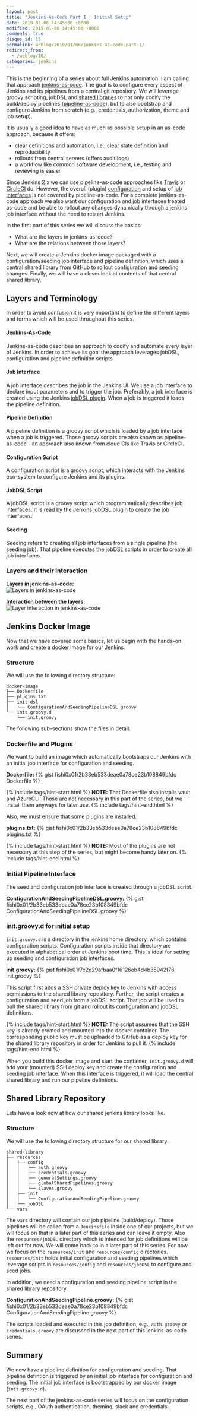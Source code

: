 ```yaml
---
layout: post
title: "Jenkins-As-Code Part I | Initial Setup"
date: 2019-01-06 14:45:00 +0000
modified: 2019-01-06 14:45:00 +0000 
comments: true
disqus_id: 15
permalink: weblog/2019/01/06/jenkins-as-code-part-1/
redirect_from:
  - /weblog/10/
categories: jenkins
---
```


This is the beginning of a series about full Jenkins automation. 
I am calling that approach [jenkins-as-code](#jenkins-as-code). 
The goal is to configure every aspect of Jenkins and its pipelines from a central git repository.
We will leverage groovy scripting, jobDSL and [shared libraries][shared-libraries] to not only codify the build/deploy pipelines ([pipeline-as-code][pipeline-as-code]), but to also bootstrap and configure Jenkins from scratch (e.g., credentials, authorization, theme and job setup).
<!--more-->

It is usually a good idea to have as much as possible setup in an as-code approach, because it offers:
- clear definitions and automation, i.e., clear state definition and reproducibility 
- rollouts from central servers (offers audit logs)
- a workflow like common software development, i.e., testing and reviewing is easier

Since Jenkins 2.x we can use pipeline-as-code approaches like [Travis][travis] or [CircleCI][circleci] do. 
However, the overall (plugin) [configuration](#configuration-script) and setup of [job interfaces](#job-interface) is not covered by pipeline-as-code. 
For a complete jenkins-as-code approach we also want our configuration and 
job interfaces treated as-code and be able to rollout any changes dynamically through a jenkins job 
interface without the need to restart Jenkins.

In the first part of this series we will discuss the basics: 
- What are the layers in jenkins-as-code?
- What are the relations between those layers?

Next, we will create a Jenkins docker image packaged with a configuration/seeding job interface and pipeline definition, which uses a central shared library from GitHub to rollout configuration and [seeding](#seeding) changes.
Finally, we will have a closer look at contents of that central shared library. 

## Layers and Terminology

In order to avoid confusion it is very important to define the different layers and terms which will be used throughout this series.

#### Jenkins-As-Code
Jenkins-as-code describes an approach to codify and automate every layer of Jenkins. 
In order to achieve its goal the approach leverages jobDSL, configuration and pipeline definition scripts. 

#### Job Interface
A job interface describes the job in the Jenkins UI. 
We use a job interface to declare input parameters and to trigger the job. 
Preferably, a job interface is created using the Jenkins [jobDSL plugin][jobdsl-plugin].
When a job is triggered it loads the pipeline definition.

#### Pipeline Definition
A pipeline definition is a groovy script which is loaded by a job interface when a job is triggered. 
Those groovy scripts are also known as pipeline-as-code - an approach also known from cloud CIs like Travis or CircleCI.

#### Configuration Script
A configuration script is a groovy script, which interacts with the Jenkins eco-system to configure Jenkins and its plugins.

#### JobDSL Script
A jobDSL script is a groovy script which programmatically describes job interfaces. 
It is read by the Jenkins [jobDSL plugin][jobdsl-plugin] to create the job interfaces. 

#### Seeding
Seeding refers to creating all job interfaces from a single pipeline (the seeding job). 
That pipeline executes the jobDSL scripts in order to create all job interfaces.

### Layers and their Interaction

**Layers in jenkins-as-code:**
<img src="/content-images/jenkins-as-code-layers.png" alt="Layers in jenkins-as-code" style="display: block; margin-left: auto; margin-right: auto;">

**Interaction between the layers:**
<img src="/content-images/jenkins-as-code-layers-interaction.png" alt="Layer interaction in jenkins-as-code" style="display: block; margin-left: auto; margin-right: auto;">

## Jenkins Docker Image

Now that we have covered some basics, let us begin with the hands-on work and create a docker image for our Jenkins. 

### Structure

We will use the following directory structure:

```
docker-image
├── Dockerfile
├── plugins.txt
├── init-dsl
│   └── ConfigurationAndSeedingPipelineDSL.groovy
└── init.groovy.d
    └── init.groovy
```

The following sub-sections show the files in detail.

### Dockerfile and Plugins

We want to build an image which automatically bootstraps our Jenkins with an initial job interface for configuration and seeding.

**Dockerfile:**
{% gist fishi0x01/2b33eb533deae0a78ce23b108849bfdc Dockerfile %}

{% include tags/hint-start.html %}
**NOTE:** That Dockerfile also installs vault and AzureCLI. Those are not necessary in this part of the series, but we install them anyways for later use.
{% include tags/hint-end.html %}

Also, we must ensure that some plugins are installed. 

**plugins.txt:**
{% gist fishi0x01/2b33eb533deae0a78ce23b108849bfdc plugins.txt %}

{% include tags/hint-start.html %}
**NOTE:** Most of the plugins are not necessary at this step of the series, but might become handy later on.
{% include tags/hint-end.html %}

### Initial Pipeline Interface

The seed and configuration job interface is created through a jobDSL script. 

**ConfigurationAndSeedingPipelineDSL.groovy:**
{% gist fishi0x01/2b33eb533deae0a78ce23b108849bfdc ConfigurationAndSeedingPipelineDSL.groovy %}

### init.groovy.d for initial setup

`init.groovy.d` is a directory in the jenkins home directory, which contains configuration scripts. 
Configuration scripts inside that directory are executed in alphabetical order at Jenkins boot time. 
This is ideal for setting up seeding and configuration job interfaces. 

**init.groovy:**
{% gist fishi0x01/7c2d29afbaa0f16126eb4d4b35942f76 init.groovy %}

This script first adds a SSH private deploy key to Jenkins with access permissions to the shared library repository. 
Further, the script creates a configuration and seed job from a jobDSL script. 
That job will be used to pull the shared library from git and rollout its configuration and jobDSL definitions. 

{% include tags/hint-start.html %}
**NOTE:** The script assumes that the SSH key is already created and mounted into the docker container. The corresponding public key must be uploaded to GitHub as a deploy key for the shared library repository in order for Jenkins to pull it. 
{% include tags/hint-end.html %}

When you build this docker image and start the container, `init.groovy.d` will add your (mounted) SSH deploy key and create the configuration and seeding job interface. 
When this interface is triggered, it will load the central shared library and run our pipeline defintions.

## Shared Library Repository

Lets have a look now at how our shared jenkins library looks like.

### Structure

We will use the following directory structure for our shared library:

```
shared-library
├── resources
│   ├── config
│   │   ├── auth.groovy
│   │   ├── credentials.groovy
│   │   ├── generalSettings.groovy
│   │   ├── globalSharedPipelines.groovy
│   │   └── slaves.groovy
│   ├── init
│   │   └── ConfigurationAndSeedingPipeline.groovy
│   └── jobDSL
└── vars
```

The `vars` directory will contain our job pipeline (build/deploy). 
Those pipelines will be called from a `Jenkinsfile` inside one of our projects, but we will focus on that in a later part of this series and can leave it empty. 
Also the `resources/jobDSL` directory which is intended for job definitions will be left out for now. 
We will come back to in a later part of this series.
For now we focus on the `resources/init` and `resources/config` directories. 
`resources/init` holds initial configuration and seeding pipelines which leverage scripts in `resources/config` and `resources/jobDSL` to configure and seed jobs. 

In addition, we need a configuration and seeding pipeline script in the shared library repository.

**ConfigurationAndSeedingPipeline.groovy:**
{% gist fishi0x01/2b33eb533deae0a78ce23b108849bfdc ConfigurationAndSeedingPipeline.groovy %}

The scripts loaded and executed in this job definition, e.g., `auth.groovy` or `credentials.groovy` are discussed in the next part of this jenkins-as-code series.

## Summary

We now have a pipeline definition for configuration and seeding. 
That pipeline defintion is triggered by an initial job interface for configuration and seeding.
The initial job interface is bootstrapped by our docker image (`init.groovy.d`). 

The next part of the jenkins-as-code series will focus on the configuration scripts, e.g., 
OAuth authentication, theming, slack and credentials.


[travis]: https://travis-ci.com/
[circleci]: https://circleci.com/
[jobdsl-plugin]: https://github.com/jenkinsci/job-dsl-plugin
[pipeline-as-code]: https://jenkins.io/solutions/pipeline/
[shared-libraries]: https://jenkins.io/doc/book/pipeline/shared-libraries/
